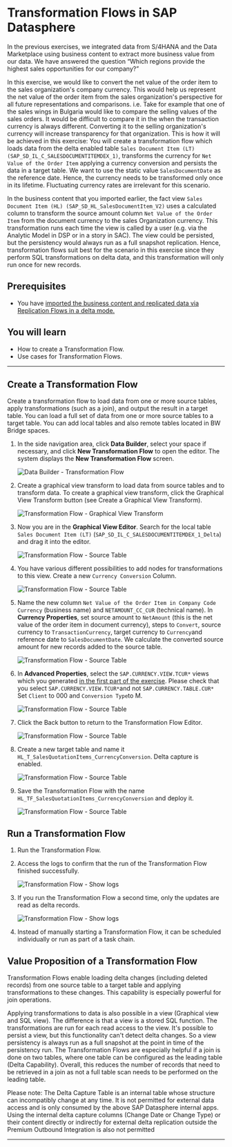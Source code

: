# Transformation Flows in SAP Datasphere
In the previous exercises, we integrated data from S/4HANA and the Data Marketplace using business content to extract more business value from our data. We have answered the question “Which regions provide the highest sales opportunities for our company?”

In this exercise, we would like to convert the net value of the order item to the sales organization's company currency. This would help us represent the net value of the order item from the sales organization's perspective for all future representations and comparisons.
i.e. Take for example that one of the sales wings in Bulgaria would like to compare the selling values of the sales orders. It would be difficult to compare it in the when the transaction currency is always different. Converting it to the selling organization's currency will increase transparency for that organization.
This is how it will be achieved in this exercise: You will create a transformation flow which loads data from the delta enabled table `Sales Document Item (LT) (SAP_SD_IL_C_SALESDOCUMENTITEMDEX_1)`, transforms the currency for `Net Value of the Order Item` applying a currency conversion and persists the data in a target table.
We want to use the static value `SalesDocumentDate` as the reference date. Hence, the currency needs to be transformed only once in its lifetime. Fluctuating currency rates are irrelevant for this scenario.

In the business content that you imported earlier, the fact view `Sales Document Item (HL) (SAP_SD_HL_SalesDocumentItem_V2)` uses a calculated column to transform the source amount column `Net Value of the Order Item` from the document currency to the sales Organization currency. This transformation runs each time the view is called by a user (e.g. via the Analytic Model in DSP or in a story in SAC). 
The view could be persisted, but the persistency would always run as a full snapshot replication. Hence, transformation flows suit best for the scenario in this exercise since they perform SQL transformations on delta data, and this transformation will only run once for new records.


## Prerequisites
- You have [imported the business content and replicated data via Replication Flows in a delta mode.](../dsp_sales_analysis_1-s4-integration/dsp_sales_analysis_1-s4-integration.md)

## You will learn
  - How to create a Transformation Flow.
  - Use cases for Transformation Flows.
   
---

## Create a Transformation Flow
Create a transformation flow to load data from one or more source tables, apply transformations (such as a join), and output the result in a target table. You can load a full set of data from one or more source tables to a target table. You can add local tables and also remote tables located in BW Bridge spaces.  

1. In the side navigation area, click  **Data Builder**, select your space if necessary, and click **New Transformation Flow** to open the editor. The system displays the **New Transformation Flow** screen.

    ![Data Builder - Transformation Flow](./images-dsp_sales_analysis_3-transformation_flows/DSP_TF_DataBuilder.png)

2. Create a graphical view transform to load data from source tables and to transform data. To create a graphical view transform, click the Graphical View Transform button (see Create a Graphical View Transform). 

    ![Transformation Flow - Graphical View Transform](./images-dsp_sales_analysis_3-transformation_flows/DSP_TF_GV_Transform.png)

3. Now you are in the **Graphical View Editor**. Search for the local table `Sales Document Item (LT)` (`SAP_SD_IL_C_SALESDOCUMENTITEMDEX_1_Delta`) and drag it into the editor.

   ![Transformation Flow - Source Table](./images-dsp_sales_analysis_3-transformation_flows/DSP_TF_SourceTable.png)

4. You have various different possibilities to add nodes for transformations to this view. Create a new `Currency Conversion` Column.

   ![Transformation Flow - Source Table](./images-dsp_sales_analysis_3-transformation_flows/DSP_TF_CC.png)

5. Name the new column `Net Value of the Order Item in Company Code Currency` (business name) and `NETAMOUNT_CC_CUR` (technical name). In **Currency Properties**, set source amount to `NetAmount` (this is the net value of the order item in document currency), steps to `Convert`, source currency to `TransactionCurrency`, target currency to `Currency`and reference date to `SalesDocumentDate`. We calculate the converted source amount for new records added to the source table.

    ![Transformation Flow - Source Table](./images-dsp_sales_analysis_3-transformation_flows/DSP_TF_CC_1.png)

6. In **Advanced Properties**, select the `SAP.CURRENCY.VIEW.TCUR*` views which you generated [in the first part of the exercise](../dsp_sales_analysis_1-s4-integration/dsp_sales_analysis_1-s4-integration.md). Please check that you select `SAP.CURRENCY.VIEW.TCUR*`and not `SAP.CURRENCY.TABLE.CUR*` Set `Client` to 000 and `Conversion Type`to M. 

    ![Transformation Flow - Source Table](./images-dsp_sales_analysis_3-transformation_flows/DSP_TF_CC_2.png)

7. Click the Back button to return to the Transformation Flow Editor. 

    ![Transformation Flow - Source Table](./images-dsp_sales_analysis_3-transformation_flows/DSP_TF_Back.png)

8. Create a new target table and name it `HL_T_SalesQuotationItems_CurrencyConversion`. Delta capture is enabled.

    ![Transformation Flow - Source Table](./images-dsp_sales_analysis_3-transformation_flows/DSP_TF_NTT.png)

9. Save the Transformation Flow with the name `HL_TF_SalesQuotationItems_CurrencyConversion` and deploy it.

    ![Transformation Flow - Source Table](./images-dsp_sales_analysis_3-transformation_flows/DSP_TF_SaveDeploy.png)

## Run a Transformation Flow
1. Run the Transformation Flow.
2. Access the logs to confirm that the run of the Transformation Flow finished successfully.

    ![Transformation Flow - Show logs](./images-dsp_sales_analysis_3-transformation_flows/DSP_TF_Logs.png)

3. If you run the Transformation Flow a second time, only the updates are read as delta records. 

    ![Transformation Flow - Show logs](./images-dsp_sales_analysis_3-transformation_flows/DSP_TF_Logs_2.png)

4. Instead of manually starting a Transformation Flow, it can be scheduled individually or run as part of a task chain.

## Value Proposition of a Transformation Flow
Transformation Flows enable loading delta changes (including deleted records) from one source table to a target table and applying transformations to these changes. This capability is especially powerful for join operations. 

Applying transformations to data is also possible in a view (Graphical view and SQL view). The difference is that a view is a stored SQL function. The transformations are run for each read access to the view. It's possible to persist a view, but this functionality can't detect delta changes. So a view persistency is always run as a full snapshot at the point in time of the persistency run. The Transformation Flows are especially helpful if a join is done on two tables, where one table can be configured as the leading table (Delta Capability). Overall, this reduces the number of records that need to be retrieved in a join as not a full table scan needs to be performed on the leading table.

Please note: The Delta Capture Table is an internal table whose structure can incompatibly change at any time. It is not permitted for external data access and is only consumed by the above SAP Datasphere internal apps. Using the internal delta capture columns (Change Date or Change Type) or their content directly or indirectly for external delta replication outside the Premium Outbound Integration is also not permitted



--- 

